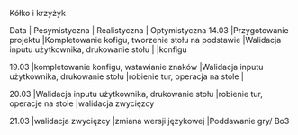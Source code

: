Kółko i krzyżyk


Data        |                      Pesymistyczna                    |                         Realistyczna                 |                      Optymistyczna
14.03       |Przygotowanie projektu                                 |Kompletowanie kofigu, tworzenie stołu na podstawie    |Walidacja inputu użytkownika, drukowanie stołu
            |                                                       |konfigu
            
19.03       |kompletowanie konfigu, wstawianie znaków               |Walidacja inputu użytkownika, drukowanie stołu        |robienie tur, operacja na stole
            |

20.03       |Walidacja inputu użytkownika, drukowanie stołu         |robienie tur, operacje na stole                       |walidacja zwycięzcy

21.03       |walidacja zwycięzcy                                    |zmiana wersji językowej                               |Poddawanie gry/ Bo3
















